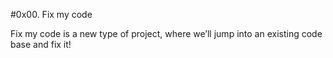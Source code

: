 #0x00. Fix my code

Fix my code is a new type of project, where we’ll jump into an existing code base and fix it!
